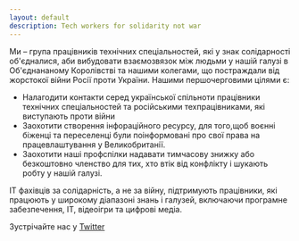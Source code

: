 ```yaml
---
layout: default
description: Tech workers for solidarity not war
---
```



Ми – група працівників технічних спеціальностей, які у знак солідарності об'єдналися, аби вибудовати взаємозвязок між людьми у нашій галузі в Об'єднананому Королівстві та нашими колегами, що постраждали від жорстокої війни Росії проти України.
Нашими першочерговими цілями є:
- Налагодити контакти серед української спільноти працівники технічних спеціальностей та російськими техпрацівниками, які виступають проти війни
- Заохотити створення інфораційного ресурсу, для того,щоб воєнні біженці та переселенці були поінформовані про свої права на працевлаштування у Великобританії.
- Заохотити наші профспілки надавати тимчасову знижку або безкоштовно членство для тих, хто втік від конфлікту і шукають робту у нашій галузі.

IT фахівців за солідарність, а не за війну, підтримують працівники, які працюють у широкому діапазоні знань і галузей, включаючи програмне забезпечення, IT, відеоігри та цифрові медіа.

Зустрічайте нас у [Twitter](https://twitter.com/SolidNotWar)
